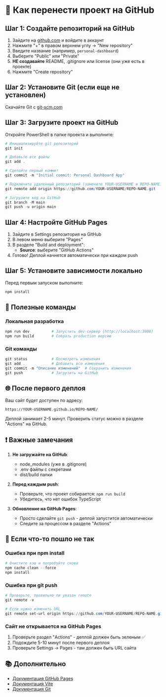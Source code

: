 # 🚀 Как перенести проект на GitHub

## Шаг 1: Создайте репозиторий на GitHub

1. Зайдите на [github.com](https://github.com) и войдите в аккаунт
2. Нажмите "+" в правом верхнем углу → "New repository"
3. Введите название (например, `personal-dashboard`)
4. Выберите "Public" или "Private"
5. **НЕ создавайте** README, .gitignore или license (они уже есть в проекте)
6. Нажмите "Create repository"

## Шаг 2: Установите Git (если еще не установлен)

Скачайте Git с [git-scm.com](https://git-scm.com/download/win)

## Шаг 3: Загрузите проект на GitHub

Откройте PowerShell в папке проекта и выполните:

```powershell
# Инициализируйте git репозиторий
git init

# Добавьте все файлы
git add .

# Сделайте первый коммит
git commit -m "Initial commit: Personal Dashboard App"

# Подключите удаленный репозиторий (замените YOUR-USERNAME и REPO-NAME)
git remote add origin https://github.com/YOUR-USERNAME/REPO-NAME.git

# Загрузите код на GitHub
git branch -M main
git push -u origin main
```

## Шаг 4: Настройте GitHub Pages

1. Зайдите в Settings репозитория на GitHub
2. В левом меню выберите "Pages"
3. В разделе "Build and deployment":
   - **Source**: выберите "GitHub Actions"
4. Готово! Деплой начнется автоматически при каждом push

## Шаг 5: Установите зависимости локально

Перед первым запуском выполните:

```powershell
npm install
```

## 📝 Полезные команды

### Локальная разработка
```powershell
npm run dev          # Запустить dev-сервер (http://localhost:3000)
npm run build        # Собрать production версию
```

### Git команды
```powershell
git status           # Посмотреть изменения
git add .            # Добавить все изменения
git commit -m "Описание изменений"  # Сохранить изменения
git push             # Загрузить на GitHub
```

## 🌐 После первого деплоя

Ваш сайт будет доступен по адресу:
```
https://YOUR-USERNAME.github.io/REPO-NAME/
```

Деплой занимает 2-5 минут. Проверить статус можно в разделе "Actions" на GitHub.

## ❗ Важные замечания

1. **Не загружайте на GitHub**:
   - node_modules (уже в .gitignore)
   - .env файлы с секретами
   - dist/build папки

2. **Перед каждым push**:
   - Проверьте, что проект собирается: `npm run build`
   - Убедитесь, что нет ошибок TypeScript

3. **Обновление на GitHub Pages**:
   - Просто сделайте `git push` - деплой запустится автоматически
   - Следите за процессом в разделе "Actions"

## 🔧 Если что-то пошло не так

### Ошибка при npm install
```powershell
# Очистите кэш и попробуйте снова
npm cache clean --force
npm install
```

### Ошибка при git push
```powershell
# Проверьте, правильно ли указан remote
git remote -v

# Если нужно изменить URL
git remote set-url origin https://github.com/YOUR-USERNAME/REPO-NAME.git
```

### Сайт не открывается на GitHub Pages
1. Проверьте раздел "Actions" - деплой должен быть зеленым ✅
2. Подождите 5-10 минут после первого деплоя
3. Проверьте Settings → Pages - там должен быть URL сайта

## 📚 Дополнительно

- [Документация GitHub Pages](https://pages.github.com/)
- [Документация Vite](https://vitejs.dev/)
- [Документация Git](https://git-scm.com/doc)
